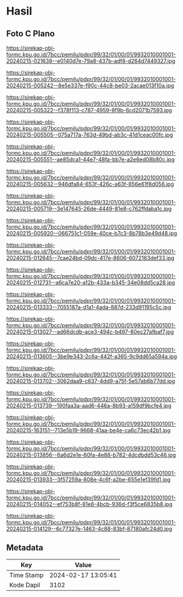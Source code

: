 # Hasil

## Foto C Plano

https://sirekap-obj-formc.kpu.go.id/7bcc/pemilu/pdpr/99/32/01/00/01/9932010001001-20240215-021638--e0140d7e-79a8-437b-adf8-d264d7449327.jpg

https://sirekap-obj-formc.kpu.go.id/7bcc/pemilu/pdpr/99/32/01/00/01/9932010001001-20240215-005242--8e5e337e-f90c-44c8-be03-2acae013f10a.jpg

https://sirekap-obj-formc.kpu.go.id/7bcc/pemilu/pdpr/99/32/01/00/01/9932010001001-20240215-005322--f378f113-c787-4959-8f9b-6cd2071b7593.jpg

https://sirekap-obj-formc.kpu.go.id/7bcc/pemilu/pdpr/99/32/01/00/01/9932010001001-20240215-005505--075a717a-763d-49bd-ab3c-41d1ceac00fc.jpg

https://sirekap-obj-formc.kpu.go.id/7bcc/pemilu/pdpr/99/32/01/00/01/9932010001001-20240215-005551--ae85dca1-44e7-48fa-bb7e-a2e6ed08b80c.jpg

https://sirekap-obj-formc.kpu.go.id/7bcc/pemilu/pdpr/99/32/01/00/01/9932010001001-20240215-005632--946dfa84-653f-426c-a63f-856e61f8d056.jpg

https://sirekap-obj-formc.kpu.go.id/7bcc/pemilu/pdpr/99/32/01/00/01/9932010001001-20240215-005719--3e147645-26de-4449-81e8-c762ffdaba1c.jpg

https://sirekap-obj-formc.kpu.go.id/7bcc/pemilu/pdpr/99/32/01/00/01/9932010001001-20240215-005920--066751c1-059e-40ce-b7c3-8b78b3e49d48.jpg

https://sirekap-obj-formc.kpu.go.id/7bcc/pemilu/pdpr/99/32/01/00/01/9932010001001-20240215-012645--7cae24bd-09dc-417e-8606-6072163def33.jpg

https://sirekap-obj-formc.kpu.go.id/7bcc/pemilu/pdpr/99/32/01/00/01/9932010001001-20240215-012731--a6ca7e20-a12b-433a-b345-34e08dd5ca28.jpg

https://sirekap-obj-formc.kpu.go.id/7bcc/pemilu/pdpr/99/32/01/00/01/9932010001001-20240215-013333--7055187a-d1a1-4ada-887d-233d91195c5c.jpg

https://sirekap-obj-formc.kpu.go.id/7bcc/pemilu/pdpr/99/32/01/00/01/9932010001001-20240215-013027--ad66dcdb-ace3-494c-b497-80ec27afbaf7.jpg

https://sirekap-obj-formc.kpu.go.id/7bcc/pemilu/pdpr/99/32/01/00/01/9932010001001-20240215-013605--3be9e343-2c6a-442f-a365-9c9dd65a594a.jpg

https://sirekap-obj-formc.kpu.go.id/7bcc/pemilu/pdpr/99/32/01/00/01/9932010001001-20240215-013702--3062daa9-c637-4dd9-a75f-5e57ab6b77dd.jpg

https://sirekap-obj-formc.kpu.go.id/7bcc/pemilu/pdpr/99/32/01/00/01/9932010001001-20240215-013739--190faa3a-aad6-446a-8b93-a159df9bcfe4.jpg

https://sirekap-obj-formc.kpu.go.id/7bcc/pemilu/pdpr/99/32/01/00/01/9932010001001-20240215-163151--713e5b19-9668-41aa-be4e-ca6c73ec42b1.jpg

https://sirekap-obj-formc.kpu.go.id/7bcc/pemilu/pdpr/99/32/01/00/01/9932010001001-20240215-013856--6a6d2e1e-60fa-4e88-b782-4dcdbdd53c46.jpg

https://sirekap-obj-formc.kpu.go.id/7bcc/pemilu/pdpr/99/32/01/00/01/9932010001001-20240215-013933--3f57259a-808e-4c6f-a2be-655e1ef39fd1.jpg

https://sirekap-obj-formc.kpu.go.id/7bcc/pemilu/pdpr/99/32/01/00/01/9932010001001-20240215-014052--ef753b8f-81e6-4bcb-936d-f3f5ce6835b8.jpg

https://sirekap-obj-formc.kpu.go.id/7bcc/pemilu/pdpr/99/32/01/00/01/9932010001001-20240215-014129--6c77327e-1463-4c88-83bf-87180afc24d0.jpg


## Metadata

| Key        | Value               |
| ---------- | ------------------- |
| Time Stamp | 2024-02-17 13:05:41 |
| Kode Dapil | 3102                |



